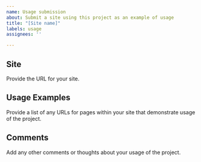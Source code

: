 ```yaml
---
name: Usage submission
about: Submit a site using this project as an example of usage
title: "[Site name]"
labels: usage
assignees: ''

---
```


## Site

Provide the URL for your site.

## Usage Examples

Provide a list of any URLs for pages within your site that demonstrate usage of the project.

## Comments

Add any other comments or thoughts about your usage of the project.
